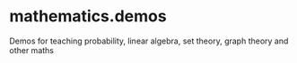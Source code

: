# mathematics.demos
Demos for teaching probability, linear algebra, set theory, graph theory and other maths
